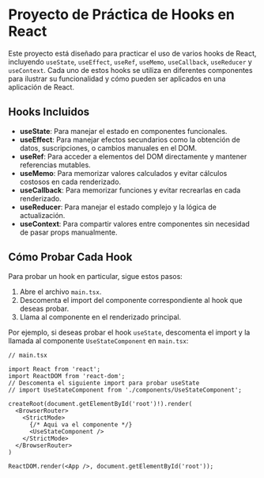 # Proyecto de Práctica de Hooks en React

Este proyecto está diseñado para practicar el uso de varios hooks de React, incluyendo `useState`, `useEffect`, `useRef`, `useMemo`, `useCallback`, `useReducer` y `useContext`. Cada uno de estos hooks se utiliza en diferentes componentes para ilustrar su funcionalidad y cómo pueden ser aplicados en una aplicación de React.

## Hooks Incluidos

- **useState**: Para manejar el estado en componentes funcionales.
- **useEffect**: Para manejar efectos secundarios como la obtención de datos, suscripciones, o cambios manuales en el DOM.
- **useRef**: Para acceder a elementos del DOM directamente y mantener referencias mutables.
- **useMemo**: Para memorizar valores calculados y evitar cálculos costosos en cada renderizado.
- **useCallback**: Para memorizar funciones y evitar recrearlas en cada renderizado.
- **useReducer**: Para manejar el estado complejo y la lógica de actualización.
- **useContext**: Para compartir valores entre componentes sin necesidad de pasar props manualmente.

## Cómo Probar Cada Hook

Para probar un hook en particular, sigue estos pasos:

1. Abre el archivo `main.tsx`.
2. Descomenta el import del componente correspondiente al hook que deseas probar.
3. Llama al componente en el renderizado principal.

Por ejemplo, si deseas probar el hook `useState`, descomenta el import y la llamada al componente `UseStateComponent` en `main.tsx`:

```tsx
// main.tsx

import React from 'react';
import ReactDOM from 'react-dom';
// Descomenta el siguiente import para probar useState
// import UseStateComponent from './components/UseStateComponent';

createRoot(document.getElementById('root')!).render(
  <BrowserRouter>
    <StrictMode>
      {/* Aqui va el componente */}
      <UseStateComponent />
    </StrictMode>
  </BrowserRouter>
)

ReactDOM.render(<App />, document.getElementById('root'));